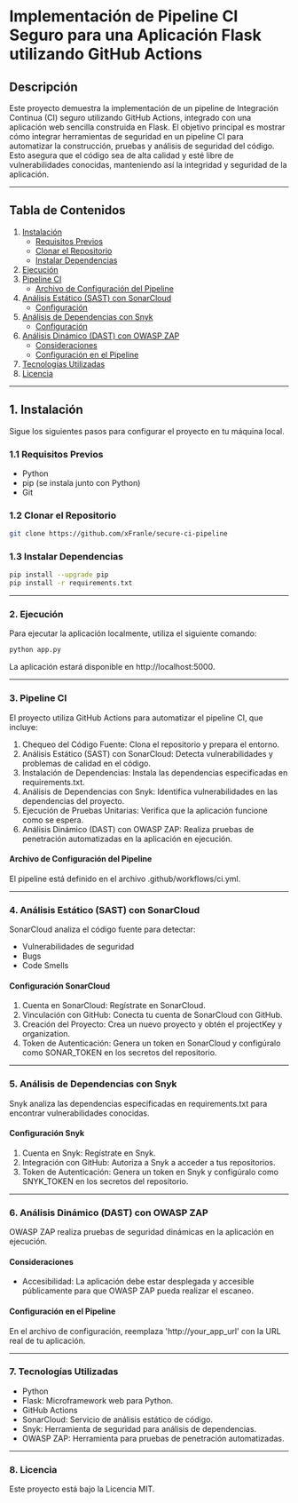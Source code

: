 # Implementación de Pipeline CI Seguro para una Aplicación Flask utilizando GitHub Actions

## Descripción

Este proyecto demuestra la implementación de un pipeline de Integración Continua (CI) seguro utilizando GitHub Actions, integrado con una aplicación web sencilla construida en Flask. El objetivo principal es mostrar cómo integrar herramientas de seguridad en un pipeline CI para automatizar la construcción, pruebas y análisis de seguridad del código. Esto asegura que el código sea de alta calidad y esté libre de vulnerabilidades conocidas, manteniendo así la integridad y seguridad de la aplicación.

---

## Tabla de Contenidos

1. [Instalación](#1-instalaci%C3%B3n)
   - [Requisitos Previos](#11-requisitos-previos)
   - [Clonar el Repositorio](#12-clonar-el-repositorio)
   - [Instalar Dependencias](#13-instalar-dependencias)
2. [Ejecución](#2-ejecuci%C3%B3n)
3. [Pipeline CI](#3-pipeline-ci)
   - [Archivo de Configuración del Pipeline](#archivo-de-configuraci%C3%B3n-del-pipeline)
4. [Análisis Estático (SAST) con SonarCloud](#4-an%C3%A1lisis-est%C3%A1tico-sast-con-sonarcloud)
   - [Configuración](#configuraci%C3%B3n-sonarcloud)
5. [Análisis de Dependencias con Snyk](#5-an%C3%A1lisis-de-dependencias-con-snyk)
   - [Configuración](#configuraci%C3%B3n-snyk)
6. [Análisis Dinámico (DAST) con OWASP ZAP](#6-an%C3%A1lisis-din%C3%A1mico-dast-con-owasp-zap)
   - [Consideraciones](#consideraciones)
   - [Configuración en el Pipeline](#configuraci%C3%B3n-en-el-pipeline)
7. [Tecnologías Utilizadas](#7-tecnolog%C3%ADas-utilizadas)
8. [Licencia](#8-licencia)

---

## 1. Instalación

Sigue los siguientes pasos para configurar el proyecto en tu máquina local.

### 1.1 Requisitos Previos

- Python
- pip (se instala junto con Python)
- Git

### 1.2 Clonar el Repositorio

```bash 
git clone https://github.com/xFranle/secure-ci-pipeline
```

### 1.3 Instalar Dependencias

```bash 
pip install --upgrade pip
pip install -r requirements.txt
```

---

### 2. Ejecución

Para ejecutar la aplicación localmente, utiliza el siguiente comando:
```bash 
python app.py
```
La aplicación estará disponible en http://localhost:5000.

---

### 3. Pipeline CI
El proyecto utiliza GitHub Actions para automatizar el pipeline CI, que incluye:

1. Chequeo del Código Fuente: Clona el repositorio y prepara el entorno.
2. Análisis Estático (SAST) con SonarCloud: Detecta vulnerabilidades y problemas de calidad en el código.
3. Instalación de Dependencias: Instala las dependencias especificadas en requirements.txt.
4. Análisis de Dependencias con Snyk: Identifica vulnerabilidades en las dependencias del proyecto.
5. Ejecución de Pruebas Unitarias: Verifica que la aplicación funcione como se espera.
6. Análisis Dinámico (DAST) con OWASP ZAP: Realiza pruebas de penetración automatizadas en la aplicación en ejecución.

#### Archivo de Configuración del Pipeline
El pipeline está definido en el archivo .github/workflows/ci.yml.

---

### 4. Análisis Estático (SAST) con SonarCloud
SonarCloud analiza el código fuente para detectar:

- Vulnerabilidades de seguridad
- Bugs
- Code Smells

#### Configuración SonarCloud
1. Cuenta en SonarCloud: Regístrate en SonarCloud.
2. Vinculación con GitHub: Conecta tu cuenta de SonarCloud con GitHub.
3. Creación del Proyecto: Crea un nuevo proyecto y obtén el projectKey y organization.
4. Token de Autenticación: Genera un token en SonarCloud y configúralo como SONAR_TOKEN en los secretos del repositorio.

---

### 5. Análisis de Dependencias con Snyk
Snyk analiza las dependencias especificadas en requirements.txt para encontrar vulnerabilidades conocidas.

#### Configuración Snyk
1. Cuenta en Snyk: Regístrate en Snyk.
2. Integración con GitHub: Autoriza a Snyk a acceder a tus repositorios.
3. Token de Autenticación: Genera un token en Snyk y configúralo como SNYK_TOKEN en los secretos del repositorio.

---
   
### 6. Análisis Dinámico (DAST) con OWASP ZAP
OWASP ZAP realiza pruebas de seguridad dinámicas en la aplicación en ejecución.

#### Consideraciones
- Accesibilidad: La aplicación debe estar desplegada y accesible públicamente para que OWASP ZAP pueda realizar el escaneo.
#### Configuración en el Pipeline
En el archivo de configuración, reemplaza 'http://your_app_url' con la URL real de tu aplicación.

---

### 7. Tecnologías Utilizadas
- Python
- Flask: Microframework web para Python.
- GitHub Actions
- SonarCloud: Servicio de análisis estático de código.
- Snyk: Herramienta de seguridad para análisis de dependencias.
- OWASP ZAP: Herramienta para pruebas de penetración automatizadas.

---

### 8. Licencia
Este proyecto está bajo la Licencia MIT.
